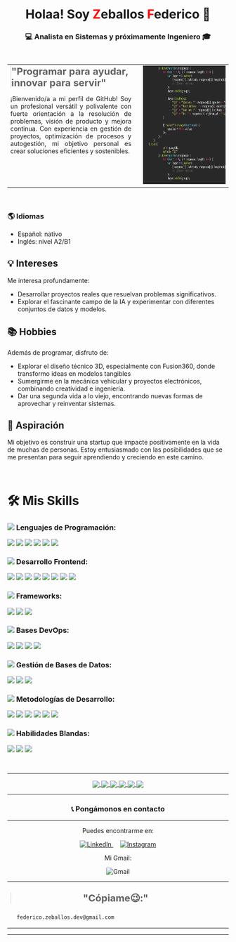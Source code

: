 <h1 align="center"> Holaa! Soy <span style="color:red;">Z</span>eballos <span style="color:red;">F</span>ederico 👋 </h1>
<h3 align="center">💻 Analista en Sistemas y próximamente Ingeniero 🎓</h3>

<br>
<table>
  <tr>
    <!-- Columna de texto -->
    <td align="center" style="width: 60%; vertical-align: top; padding-right: 20px;">
      <blockquote style="font-size: 22px; margin: 0 0 15px 0; padding: 0; text-align: left;">
        <strong>"Programar para ayudar, innovar para servir"</strong>
      </blockquote>
      <p align="justify" style="margin: 0;">
        ¡Bienvenido/a a mi perfil de GitHub! Soy un profesional versátil y polivalente 
        con fuerte orientación a la resolución de problemas, visión de producto y mejora continua.  
        Con experiencia en gestión de proyectos, optimización de procesos y autogestión, 
        mi objetivo personal es crear soluciones eficientes y sostenibles.
      </p>
    </td>

  <!-- Columna con la imagen -->
<td style="width: 40%; text-align: center; vertical-align: top;">
  <img src="https://github.com/bhumikatewary/bhumikatewary/blob/main/giphy.gif" alt="GIF" width="420" height="270">
</td>
  </tr>
</table>




<br>

### 🌎 Idiomas  
- Español: nativo  
- Inglés: nivel A2/B1 

## 💡 Intereses

Me interesa profundamente:

- Desarrollar proyectos reales que resuelvan problemas significativos.  
- Explorar el fascinante campo de la IA y experimentar con diferentes conjuntos de datos y modelos. 

## 📚 Hobbies

Además de programar, disfruto de:

- Explorar el diseño técnico 3D, especialmente con Fusion360, donde transformo ideas en modelos tangibles
- Sumergirme en la mecánica vehicular y proyectos electrónicos, combinando creatividad e ingeniería.
- Dar una segunda vida a lo viejo, encontrando nuevas formas de aprovechar y reinventar sistemas.

## 🌱 Aspiración 

Mi objetivo es construir una startup que impacte positivamente en la vida de muchas de personas. Estoy entusiasmado con las posibilidades que se me presentan para seguir aprendiendo y creciendo en este camino.

<br>
  
# 🛠️ Mis Skills

### <picture> <img src = "https://github.com/7oSkaaa/7oSkaaa/blob/main/Images/Programming_Languages.gif?raw=true" width = 20px> </picture> Lenguajes de Programación:  
<p align="left">
  <img src="https://img.shields.io/badge/JavaScript-F7DF1E?style=for-the-badge&logo=javascript&logoColor=black"/>
  <img src="https://img.shields.io/badge/C%23-239120?style=for-the-badge&logo=c-sharp&logoColor=white"/>
  <img src="https://img.shields.io/badge/Python-3776AB?style=for-the-badge&logo=python&logoColor=white"/>
  <img src="https://img.shields.io/badge/PHP-777BB4?style=for-the-badge&logo=php&logoColor=white"/>
  <img src="https://img.shields.io/badge/Ruby_on_Rails-CC0000?style=for-the-badge&logo=rubyonrails&logoColor=white"/>
  <img src="https://img.shields.io/badge/Vue.js-4FC08D?style=for-the-badge&logo=vue.js&logoColor=white"/>
</p>

### <picture> <img src = "https://github.com/7oSkaaa/7oSkaaa/blob/main/Images/Front_End.gif?raw=true" width = 20px> </picture> Desarrollo Frontend:  
<p align="left">
  <img src="https://img.shields.io/badge/HTML5-E34F26?style=for-the-badge&logo=html5&logoColor=white"/>
  <img src="https://img.shields.io/badge/CSS3-1572B6?style=for-the-badge&logo=css3&logoColor=white"/>
  <img src="https://img.shields.io/badge/Sass-CC6699?style=for-the-badge&logo=sass&logoColor=white"/>
  <img src="https://img.shields.io/badge/TypeScript-3178C6?style=for-the-badge&logo=typescript&logoColor=white"/>
  <img src="https://img.shields.io/badge/PWA-5A0FC8?style=for-the-badge&logo=pwa&logoColor=white"/>
  <img src="https://img.shields.io/badge/Vuetify-1867C0?style=for-the-badge&logo=vuetify&logoColor=white"/>
  <img src="https://img.shields.io/badge/Tailwind_CSS-38B2AC?style=for-the-badge&logo=tailwind-css&logoColor=white"/>
  <img src="https://img.shields.io/badge/Bootstrap-7952B3?style=for-the-badge&logo=bootstrap&logoColor=white"/>
</p>

### <picture> <img src = "https://github.com/7oSkaaa/7oSkaaa/blob/main/Images/CP_PS.gif?raw=true" width = 20px> </picture> Frameworks:  
<p align="left">
  <img src="https://img.shields.io/badge/Vue.js-4FC08D?style=for-the-badge&logo=vue.js&logoColor=white"/>
  <img src="https://img.shields.io/badge/Laravel-FF2D20?style=for-the-badge&logo=laravel&logoColor=white"/>
  <img src="https://img.shields.io/badge/Ruby_on_Rails-CC0000?style=for-the-badge&logo=rubyonrails&logoColor=white"/>
</p>

### <picture> <img src = "https://github.com/7oSkaaa/7oSkaaa/blob/main/Images/Software_Tools.gif?raw=true" width = 20px> </picture> Bases DevOps:  
<p align="left">
  <img src="https://img.shields.io/badge/Git-F05032?style=for-the-badge&logo=git&logoColor=white"/>
  <img src="https://img.shields.io/badge/GitHub-181717?style=for-the-badge&logo=github&logoColor=white"/>
  <img src="https://img.shields.io/badge/Docker-2496ED?style=for-the-badge&logo=docker&logoColor=white"/>
  <img src="https://img.shields.io/badge/CI%2FCD-Basic-blue?style=for-the-badge&logo=githubactions&logoColor=white"/>
</p>

### <picture> <img src = "https://github.com/7oSkaaa/7oSkaaa/blob/main/Images/IDEs.gif?raw=true" width = 20px> </picture> Gestión de Bases de Datos:  
<p align="left">
  <img src="https://img.shields.io/badge/MySQL-4479A1?style=for-the-badge&logo=mysql&logoColor=white"/>
  <img src="https://img.shields.io/badge/PostgreSQL-336791?style=for-the-badge&logo=postgresql&logoColor=white"/>
  <img src="https://img.shields.io/badge/Postman-FF6C37?style=for-the-badge&logo=postman&logoColor=white"/>
</p>

### <picture> <img src = "https://github.com/7oSkaaa/7oSkaaa/blob/main/Images/OS.gif?raw=true" width = 20px> </picture> Metodologías de Desarrollo:  
<p align="left">
  <img src="https://img.shields.io/badge/Scrum-6DB33F?style=for-the-badge&logo=trello&logoColor=white"/>
  <img src="https://img.shields.io/badge/Kanban-0052CC?style=for-the-badge&logo=jira&logoColor=white"/>
  <img src="https://img.shields.io/badge/XP-FF5722?style=for-the-badge&logoColor=white"/>
  <img src="https://img.shields.io/badge/DSDM-4CAF50?style=for-the-badge&logoColor=white"/>
  <img src="https://img.shields.io/badge/Scrumban-4285F4?style=for-the-badge&logoColor=white"/>
  <img src="https://img.shields.io/badge/Agile-000000?style=for-the-badge&logo=agile&logoColor=white"/>
</p>

### <picture> <img src = "https://github.com/7oSkaaa/7oSkaaa/blob/main/Images/CP_PS.gif?raw=true" width = 20px> </picture> Habilidades Blandas: 
<p align="left">
  <img src="https://img.shields.io/badge/Comunicación-4285F4?style=for-the-badge&logo=googlechat&logoColor=white"/>
  <img src="https://img.shields.io/badge/Colaboración-00C7B7?style=for-the-badge&logo=teams&logoColor=white"/>
  <img src="https://img.shields.io/badge/Oratoria-FF4088?style=for-the-badge&logoColor=white"/>
</p>



<br>
<hr>

<div align="center">
  <a href="https://github.com/FedericoZeballos/AdministracionVentasDespensa">
  <img align="center" src="https://github-readme-stats.vercel.app/api/pin/?username=FedericoZeballos&repo=AdministracionVentasDespensa&theme=blue_navy" />
</a>
  
<a href="https://github.com/FedericoZeballos/RegistraloApp">
  <img align="center" src="https://github-readme-stats.vercel.app/api/pin/?username=FedericoZeballos&repo=RegistraloApp&theme=blue_navy" />
</a>
  
  <a href="https://github.com/SumanthBajjuri07/project-football-matches">
  <img align="center" src="https://github-readme-stats.vercel.app/api/pin/?username=SumanthBajjuri07&repo=project-football-matches&theme=great-gatsby" />
</a>
<a href="https://github.com/SumanthBajjuri07/investigating-the-netflix-movies">
  <img align="center" src="https://github-readme-stats.vercel.app/api/pin/?username=SumanthBajjuri07&repo=investigating-the-netflix-movies&theme=great-gatsby" />
</a>

  <a href="https://github.com/SumanthBajjuri07/disney-movies-and-box-office-success">
  <img align="center" src="https://github-readme-stats.vercel.app/api/pin/?username=SumanthBajjuri07&repo=disney-movies-and-box-office-success&theme=great-gatsby" />
</a>

<a href="https://github.com/SumanthBajjuri07/collab">
  <img align="center" src="https://github-readme-stats.vercel.app/api/pin/?username=SumanthBajjuri07&repo=collab&theme=great-gatsby" />
</a>

</div>
<hr>


<h3 align="center"> 📞 Pongámonos en contacto</h3>
<hr>
<p align="center">
  Puedes encontrarme en:
</p>

<p align="center">
  <a href="https://www.linkedin.com/in/federicozeballos">
    <img src="https://raw.githubusercontent.com/rahuldkjain/github-profile-readme-generator/master/src/images/icons/Social/linked-in-alt.svg" alt="LinkedIn" height="30" />
  </a>&nbsp;&nbsp;&nbsp;
  <a href="https://www.instagram.com/fede_zbs">
    <img src="https://raw.githubusercontent.com/rahuldkjain/github-profile-readme-generator/master/src/images/icons/Social/instagram.svg" alt="Instagram" height="30" />
  </a>
</p>

<div align="center">
<p align="center">
  Mi Gmail:
</p>

<p align="center"> <img src="https://cdn-icons-png.flaticon.com/512/281/281769.png" alt="Gmail" height="40" /> </p>

<table>
  <tr>
    <!-- Columna de texto -->
    <td style="width: 60%; vertical-align: top; padding-right: 20px;">
      <blockquote style="font-size: 22px; margin: 0; padding: 0;">
        <p align="center">
          <strong>"Cópiame😉:"</strong>
        </p>
      </blockquote>

      federico.zeballos.dev@gmail.com        
  </tr>
</table>
</div>

<hr>

<!--
**FedericoZeballos/FedericoZeballos** is a ✨ _special_ ✨ repository because its README.md (this file) appears on your GitHub profile.

Here are some ideas to get you started:

- 🔭 I’m currently working on ...
- 🌱 I’m currently learning ...
- 👯 I’m looking to collaborate on ...
- 🤔 I’m looking for help with ...
- 💬 Ask me about ...
- 📫 How to reach me: ...
- 😄 Pronouns: ...
- ⚡ Fun fact: ...
-->
